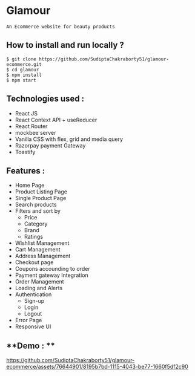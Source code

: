 # Glamour
    An Ecommerce website for beauty products

## **How to install and run locally ?**

```
$ git clone https://github.com/SudiptaChakraborty51/glamour-ecommerce.git
$ cd glamour
$ npm install
$ npm start
```   

## **Technologies used :**

- React JS
- React Context API + useReducer
- React Router
- mockbee server
- Vanilla CSS with flex, grid and media query
- Razorpay payment Gateway
- Toastify


## **Features :**

- Home Page
- Product Listing Page
- Single Product Page
- Search products
- Filters and sort by
    - Price
    - Category
    - Brand
    - Ratings
- Wishlist Management
- Cart Management
- Address Management
- Checkout page
- Coupons accounding to order
- Payment gateway Integration
- Order Management
- Loading and Alerts
- Authentication
    - Sign-up
    - Login
    - Logout
- Error Page
- Responsive UI
## **Demo : **
https://github.com/SudiptaChakraborty51/glamour-ecommerce/assets/76644901/8195b7bd-1115-4043-be77-1660f5df2c90
